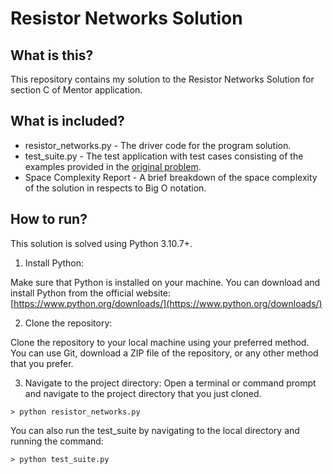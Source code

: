 # Resistor Networks Solution

## What is this?
This repository contains my solution to the Resistor Networks Solution for section C of Mentor application.

## What is included?
* resistor_networks.py - The driver code for the program solution.
* test_suite.py - The test application with test cases consisting of the examples provided in the [original problem](https://edabit.com/challenge/eWXL8Jz78hP5tW644).
* Space Complexity Report - A brief breakdown of the space complexity of the solution in respects to Big O notation.

## How to run?

This solution is solved using Python 3.10.7+.

1. Install Python:

Make sure that Python is installed on your machine. You can download and install Python from the official website: [https://www.python.org/downloads/](https://www.python.org/downloads/)

2. Clone the repository:

Clone the repository to your local machine using your preferred method. You can use Git, download a ZIP file of the repository, or any other method that you prefer.

3. Navigate to the project directory: Open a terminal or command prompt and navigate to the project directory that you just cloned.

```console
> python resistor_networks.py
```

You can also run the test_suite by navigating to the local directory and running the command:
```console
> python test_suite.py
```
